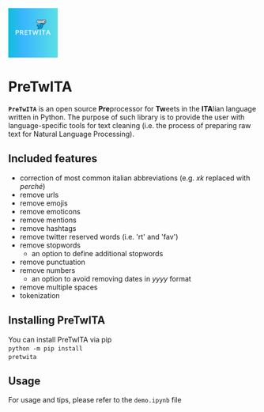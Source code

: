 <span>
<img src="./logo.png" width="100px" align="justify"/>
</span>

# PreTwITA
<code><b>PreTwITA</b></code> is an open source <b>Pre</b>processor for <b>Tw</b>eets in the <b>ITA</b>lian language written in Python. The purpose of such library is to provide the user with language-specific tools for text cleaning (i.e. the process of preparing raw text for Natural Language Processing). 

## Included features
- correction of most common italian abbreviations (e.g. <i>xk</i> replaced with <i>perché</i>)
- remove urls 
- remove emojis 
- remove emoticons 
- remove mentions 
- remove hashtags 
- remove twitter reserved words (i.e. 'rt' and 'fav')
- remove stopwords 
    - an option to define additional stopwords
- remove punctuation 
- remove numbers 
    - an option to avoid removing dates in <i>yyyy</i> format
- remove multiple spaces 
- tokenization

## Installing PreTwITA
You can install PreTwITA via pip
<br>
<code>python -m pip install pretwita</code>

## Usage
For usage and tips, please refer to the <code>demo.ipynb</code> file
